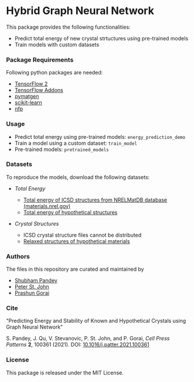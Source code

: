 # Hybrid Graph Neural Network

This package provides the following functionalities: 
* Predict total energy of new crystal strtuctures using pre-trained models
* Train models with custom datasets

### Package Requirements

Following python packages are needed: 

* [TensorFlow 2](https://www.tensorflow.org/install) 
* [TensorFlow Addons](https://www.tensorflow.org/addons/overview) 
* [pymatgen](https://pymatgen.org/installation.html) 
* [scikit-learn](https://scikit-learn.org/stable/install.html) 
* [nfp](https://pypi.org/project/nfp/)

### Usage

* Predict total energy using pre-trained models: `energy_prediction_demo` 
* Train a model using a custom dataset: `train_model`
* Pre-trained models: `pretrained_models`

### Datasets

To reproduce the models, download the following datasets:

* *Total Energy*

  * [Total energy of ICSD structures from NRELMatDB database (materials.nrel.gov)](nrelmatdb_icsd_energies.csv) 
  * [Total energy of hypothetical structures](hypothetical_structure_energies.csv) 

* *Crystal Structures*  
  
  * ICSD crystal structure files cannot be distributed 
  * [Relaxed structures of hypothetical materials](relaxed_hypothetical_structures.tar.gz)

### Authors

The files in this repository are curated and maintained by

* [Shubham Pandey](mailto:shubhampandey[at]mines[dot]edu)
* [Peter St. John](mailto:Peter.STJohn[at]nrel[dot]gov)
* [Prashun Gorai](mailto:pgorai[at]mines[dot]edu)

### Cite
"Predicting Energy and Stability of Known and Hypothetical Crystals using Graph Neural Network"

S. Pandey, J. Qu, V. Stevanovic, P. St. John, and P. Gorai, *Cell Press Patterns* **2**, 100361 (2021). DOI: [10.1016/j.patter.2021.100361](https://doi.org/10.1016/j.patter.2021.100361)

### License

This package is released under the MIT License.
